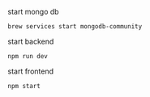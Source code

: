 
start mongo db
```
brew services start mongodb-community
```

start backend
```
npm run dev
```

start frontend
```
npm start
```
